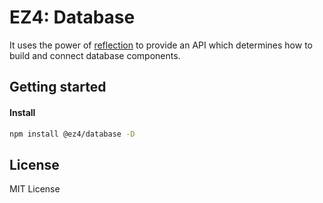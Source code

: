 # EZ4: Database

It uses the power of [reflection](../reflection/) to provide an API which determines how to build and connect database components.

## Getting started

#### Install

```sh
npm install @ez4/database -D
```

## License

MIT License
